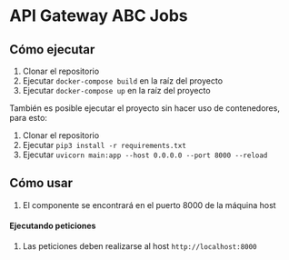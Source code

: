 # API Gateway ABC Jobs



## Cómo ejecutar

1. Clonar el repositorio
2. Ejecutar `docker-compose build` en la raíz del proyecto
3. Ejecutar `docker-compose up` en la raíz del proyecto

También es posible ejecutar el proyecto sin hacer uso de contenedores, para esto:
1. Clonar el repositorio
2. Ejecutar `pip3 install -r requirements.txt`
3. Ejecutar `uvicorn main:app --host 0.0.0.0 --port 8000 --reload`
  

## Cómo usar
1. El componente se encontrará en el puerto 8000 de la máquina host

#### Ejecutando peticiones
1. Las peticiones deben realizarse al host `http://localhost:8000`
